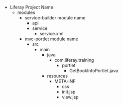- Liferay Project Name
  - modules
    - service-builder module name
      - api
      - service
        - service.xml
    - mvc-portlet module name
      - src
        - main
          - java
            - com.liferay.training
              - portlet
                - GetBookInfoPortlet.java
          - resources
            - META-INF
              - css
              - init.jsp
              - view.jsp
